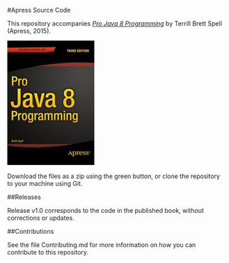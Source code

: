 #Apress Source Code

This repository accompanies [*Pro Java 8 Programming*](http://www.apress.com/9781484206423) by Terrill Brett Spell (Apress, 2015).

![Cover image](9781484206423.jpg)

Download the files as a zip using the green button, or clone the repository to your machine using Git.

##Releases

Release v1.0 corresponds to the code in the published book, without corrections or updates.

##Contributions

See the file Contributing.md for more information on how you can contribute to this repository.

